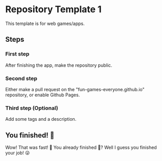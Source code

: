 # Repository Template 1
This template is for web games/apps.

## Steps

### First step
After finishing the app, make the repository public.

### Second step
Either make a pull request on the "fun-games-everyone.github.io" repository, or enable Github Pages.

### Third step (Optional)
Add some tags and a description.

## You finished! 🚀
Wow! That was fast! 💨 You already finished 🧐? Well I guess you finished your job! 😜
